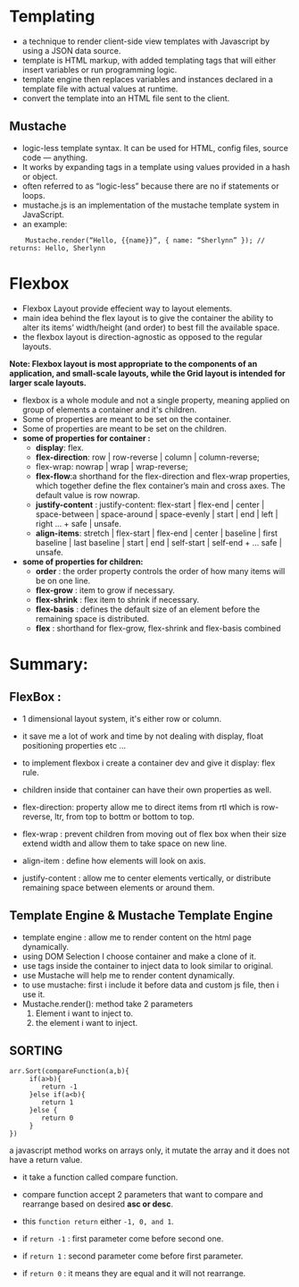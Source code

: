 # Templating
   * a technique to render client-side view templates with Javascript by using a JSON data source.
   * template is HTML markup, with added templating tags that will either insert variables or run programming logic.
   * template engine then replaces variables and instances declared in a template file with actual values at runtime.
   * convert the template into an HTML file sent to the client.

## Mustache 
   * logic-less template syntax. It can be used for HTML, config files, source code — anything. 
   * It works by expanding tags in a template using values provided in a hash or object.
   * often referred to as “logic-less” because there are no if statements or loops.
   * mustache.js is an implementation of the mustache template system in JavaScript.
   * an example:
```
    Mustache.render(“Hello, {{name}}”, { name: “Sherlynn” }); // returns: Hello, Sherlynn
```
# Flexbox
  * Flexbox Layout provide effecient way to layout elements.
  * main idea behind the flex layout is to give the container the ability to alter its items’ width/height (and order) to best fill the available space.
  * the flexbox layout is direction-agnostic as opposed to the regular layouts.

  **Note: Flexbox layout is most appropriate to the components of an application, and small-scale layouts, while the Grid layout is intended for larger scale layouts.**
  * flexbox is a whole module and not a single property, meaning applied on group of elements a container and it's children.
  * Some of properties are meant to be set on the container.
  * Some of properties are meant to be set on the children.
  * **some of properties for container :**
      * **display**: flex.
      * **flex-direction**: row | row-reverse | column | column-reverse;
      * flex-wrap: nowrap | wrap | wrap-reverse;
      * **flex-flow**:a shorthand for the flex-direction and flex-wrap properties, which together define the flex container’s main and cross axes. The default value is row nowrap.
      * **justify-content** : justify-content: flex-start | flex-end | center | space-between | space-around | space-evenly | start | end | left | right ... + safe | unsafe.
      * **align-items**: stretch | flex-start | flex-end | center | baseline | first baseline | last baseline | start | end | self-start | self-end + ... safe | unsafe.
   * **some of properties for children:**
      * **order** : the order property controls the order of how many items will be on one line.
      * **flex-grow** : item to grow if necessary.
      * **flex-shrink** :  flex item to shrink if necessary.
      * **flex-basis** : defines the default size of an element before the remaining space is distributed.
      * **flex** : shorthand for flex-grow, flex-shrink and flex-basis combined

# Summary:
 ## FlexBox : 
* 1 dimensional layout system, it's either row or column.

* it save me a lot of work and time by not dealing with display, float positioning properties etc ...
* to implement flexbox i create a container dev and give it display: flex rule.
* children inside that container can have their own properties as well.
* flex-direction: property allow me to direct items from rtl which is row-reverse, ltr, from top to bottm or bottom to top.
* flex-wrap : prevent children from moving out of flex box when their size extend width and allow them to take space on new line.
* align-item : define how elements will look on axis.
* justify-content : allow me to center elements vertically, or distribute remaining space between elements or around them.

## Template Engine & Mustache Template Engine
 * template engine : allow me to render content on the html page dynamically.
 * using DOM Selection I choose container and make a clone of it.
 * use tags inside the container to inject data to look similar to original.
 * use Mustache will help me to render content dynamically.
 * to use mustache: first i include it before data and custom js file, then i use it.
 * Mustache.render(): method take 2 parameters
    1. Element i want to inject to.
    2. the element i want to inject.

## SORTING

```
arr.Sort(compareFunction(a,b){
     if(a>b){
        return -1
     }else if(a<b){
        return 1
     }else {
        return 0
     }
})
```

a javascript method works on arrays only, it mutate the array and it does not have a return value.

* it take a function called compare function.

* compare function accept 2 parameters that want to compare and rearrange based on desired **asc or desc**.

* this `function return` either `-1, 0, and 1`.

- if `return -1` : first parameter come before second one.

- if `return 1` : second parameter come before first parameter.

- if `return 0` : it means they are equal and it will not rearrange.